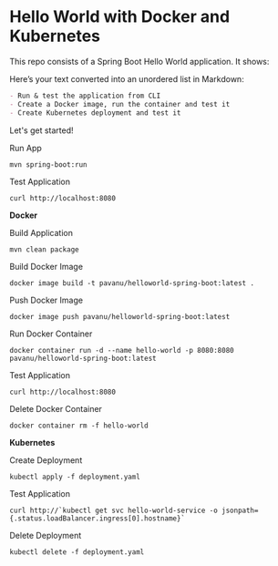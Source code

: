 # Hello World with Docker and Kubernetes

This repo consists of a Spring Boot Hello World application. It shows:

Here’s your text converted into an unordered list in Markdown:

```markdown
- Run & test the application from CLI
- Create a Docker image, run the container and test it
- Create Kubernetes deployment and test it
```

Let's get started!

Run App

```
mvn spring-boot:run
```

Test Application

```
curl http://localhost:8080
```

**Docker**

Build Application

```
mvn clean package
```

Build Docker Image

```
docker image build -t pavanu/helloworld-spring-boot:latest .
```

Push Docker Image

```
docker image push pavanu/helloworld-spring-boot:latest
```

Run Docker Container

```
docker container run -d --name hello-world -p 8080:8080 pavanu/helloworld-spring-boot:latest
```

Test Application

```
curl http://localhost:8080
```

Delete Docker Container

```
docker container rm -f hello-world
```

**Kubernetes**

Create Deployment

```
kubectl apply -f deployment.yaml
```

Test Application

```
curl http://`kubectl get svc hello-world-service -o jsonpath={.status.loadBalancer.ingress[0].hostname}`
```

Delete Deployment

```
kubectl delete -f deployment.yaml
```



